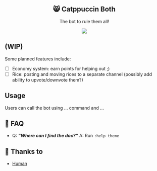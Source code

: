 <p align="center">
  <h2 align="center">😸 Catppuccin Both</h2>
</p>

<p align="center">The bot to rule them all!</p>

<p align="center">
  <img src="https://raw.githubusercontent.com/catppuccin/catppuccin/dev/assets/misc/sample.png"/>
</p>

## (WIP)

Some planned features include:

-   [ ] Economy system: earn points for helping out ;)
-   [ ] Rice: posting and moving rices to a separate channel (possibly add ability to upvote/downvote them?)

## Usage

Users can call the bot using ... command and ...

## 🙋 FAQ

-   Q: **_"Where can I find the doc?"_**
    A: Run `:help theme`

## 💝 Thanks to

-   [Human](https://github.com/catppuccin)
